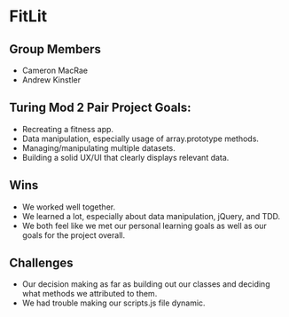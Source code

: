 # FitLit

## Group Members 
- Cameron MacRae
- Andrew Kinstler

## Turing Mod 2 Pair Project Goals:
- Recreating a fitness app. 
- Data manipulation, especially usage of array.prototype methods.
- Managing/manipulating multiple datasets.
- Building a solid UX/UI that clearly displays relevant data. 

## Wins 
- We worked well together. 
- We learned a lot, especially about data manipulation, jQuery, and TDD.
- We both feel like we met our personal learning goals as well as our goals for the project overall.

## Challenges 
- Our decision making as far as building out our classes and deciding what methods we attributed to them. 
- We had trouble making our scripts.js file dynamic.
